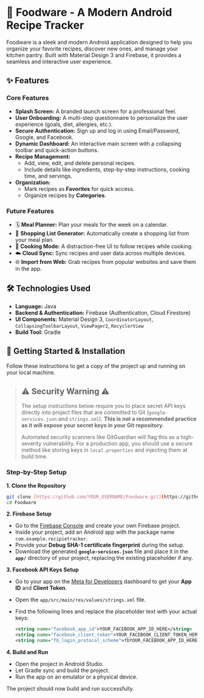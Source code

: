 

# 🍲 Foodware - A Modern Android Recipe Tracker

Foodware is a sleek and modern Android application designed to help you organize your favorite recipes, discover new ones, and manage your kitchen pantry. Built with Material Design 3 and Firebase, it provides a seamless and interactive user experience.

## ✨ Features

### Core Features
* **Splash Screen:** A branded launch screen for a professional feel.
* **User Onboarding:** A multi-step questionnaire to personalize the user experience (goals, diet, allergies, etc.).
* **Secure Authentication:** Sign up and log in using Email/Password, Google, and Facebook.
* **Dynamic Dashboard:** An interactive main screen with a collapsing toolbar and quick-action buttons.
* **Recipe Management:**
    * Add, view, edit, and delete personal recipes.
    * Include details like ingredients, step-by-step instructions, cooking time, and servings.
* **Organization:**
    * Mark recipes as **Favorites** for quick access.
    * Organize recipes by **Categories**.

### Future Features
* 🗓️ **Meal Planner:** Plan your meals for the week on a calendar.
* 🛒 **Shopping List Generator:** Automatically create a shopping list from your meal plan.
* 🍳 **Cooking Mode:** A distraction-free UI to follow recipes while cooking.
* ☁️ **Cloud Sync:** Sync recipes and user data across multiple devices.
* 🌐 **Import from Web:** Grab recipes from popular websites and save them in the app.

## 🛠️ Technologies Used

* **Language:** Java
* **Backend & Authentication:** Firebase (Authentication, Cloud Firestore)
* **UI Components:** Material Design 3, `CoordinatorLayout`, `CollapsingToolbarLayout`, `ViewPager2`, `RecyclerView`
* **Build Tool:** Gradle

## 🚀 Getting Started & Installation

Follow these instructions to get a copy of the project up and running on your local machine.

> ## ⚠️ **Security Warning** ⚠️
>
> The setup instructions below require you to place secret API keys directly into project files that are committed to Git (`google-services.json` and `strings.xml`). **This is not a recommended practice as it will expose your secret keys in your Git repository.**
>
> Automated security scanners like GitGuardian will flag this as a high-severity vulnerability. For a production app, you should use a secure method like storing keys in `local.properties` and injecting them at build time.

### Step-by-Step Setup

**1. Clone the Repository**
```bash
git clone [https://github.com/YOUR_USERNAME/Foodware.git](https://github.com/YOUR_USERNAME/Foodware.git)
cd Foodware
````

**2. Firebase Setup**

  * Go to the [Firebase Console](https://console.firebase.google.com/) and create your own Firebase project.
  * Inside your project, add an Android app with the package name `com.example.recipietracker`.
  * Provide your **Debug SHA-1 certificate fingerprint** during the setup.
  * Download the generated **`google-services.json`** file and place it in the **`app/`** directory of your project, replacing the existing placeholder if any.

**3. Facebook API Keys Setup**

  * Go to your app on the [Meta for Developers](https://developers.facebook.com) dashboard to get your **App ID** and **Client Token**.

  * Open the `app/src/main/res/values/strings.xml` file.

  * Find the following lines and replace the placeholder text with your actual keys:

    ```xml
    <string name="facebook_app_id">YOUR_FACEBOOK_APP_ID_HERE</string>
    <string name="facebook_client_token">YOUR_FACEBOOK_CLIENT_TOKEN_HERE</string>
    <string name="fb_login_protocol_scheme">fbYOUR_FACEBOOK_APP_ID_HERE</string>
    ```

**4. Build and Run**

  * Open the project in Android Studio.
  * Let Gradle sync and build the project.
  * Run the app on an emulator or a physical device.

The project should now build and run successfully.

```
```
